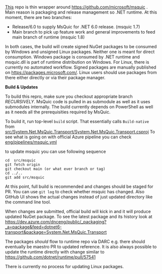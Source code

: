 
[This](https://github.com/microsoft/msquic) repo is thin wrapper around https://github.com/microsoft/msquic . Main reason is packaging and release management so .NET runtime. 
At this moment, there are two branches:
-	Release/6.0 to supply MsQuic for .NET 6.0 release. (msquic 1.7)
-	Main branch to pick up feature work and general improvements to feed main branch of runtime (msquic 1.8)

In both cases, the build will create signed NuGet packages to be consumed by Windows and unsigned Linux packages. 
Neither one is meant for direct consumption. Windows package is consumed by .NET runtime and msquic.dll is part of runtime distribution on Windows.
For Linux, there is currently no automated workflow. Signed packages are manually published on https://packages.microsoft.com/. Linux users should use packages from there either directly or via their package manager. 


**Build & Updates**

To build this repro, make sure you checkout appropriate branch _RECURSIVELY_. MsQuic code is pulled in as submodule as well as it uses submodules internally. The build currently depends on PowerShell as well as it needs all the prerequisities required by MsQuic. 

To build it, run top-level `build` script. That essentially calls `Build-native` from [src/System.Net.MsQuic.Transport/System.Net.MsQuic.Transport.csproj](https://github.com/dotnet/msquic/blob/main/src/System.Net.MsQuic.Transport/System.Net.MsQuic.Transport.csproj)
To see what is going on with official Azure pipeline you can check [eng/pipelines/msquic.yml](https://github.com/dotnet/msquic/blob/main/eng/pipelines/msquic.yml)

to update msquic you can use following sequence
```
cd  src/msquic
git fetch origin
git checkout main (or what ever branch or tag)
cd ../..
git add src/msquic
```
At this point, full build is recommended and changes should be staged for PR. You can use `git log` to check whether msquic has changed. Also GitHub UI shows the actual changes instead of just updated directory like the command line tool. 

When changes are submitted, official build will kick in and it will produce updated NuGet package. To see the latest package and its history look at https://dev.azure.com/dnceng/public/_packaging?_a=package&feed=dotnet6-transport&package=System.Net.MsQuic.Transport

The packages _should_ flow to runtime repo via DARC e.g. there should eventually be maestro PR to updated reference. 
It is also always possible to update the runtime directly with change similar to https://github.com/dotnet/runtime/pull/57541

There is currently no process for updating Linux packages. 
